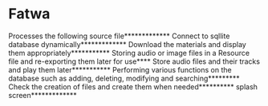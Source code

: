 # Fatwa
Processes the following source file*************
Connect to sqllite database dynamically*************
Download the materials and display them appropriately***********
Storing audio or image files in a Resource file and re-exporting them later for use****
Store audio files and their tracks and play them later***********
Performing various functions on the database such as
 adding, deleting, modifying and searching*********
Check the creation of files and create them when needed**********
splash screen*************